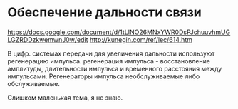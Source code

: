 # Обеспечение дальности связи

https://docs.google.com/document/d/1tLINO26MNxYWR0DsPJchuuvhmUGLGZRDDzkwemwnJ0w/edit
http://kunegin.com/ref/lec/614.htm

В цифр. системах передачи для увеличения дальности используют регенерацию импульса.
регенерация импульса - восстановление амплитуды, длительности импульса и временного расстояния между импульсами.
Регенераторы импульса необслуживаемые либо обслуживаемые.

Слишком маленькая тема, я не знаю.
